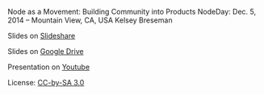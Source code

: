 Node as a Movement: Building Community into Products
NodeDay: Dec. 5, 2014 – Mountain View, CA, USA
Kelsey Breseman

Slides on [Slideshare](http://www.slideshare.net/TechnicalMachine/node-as-a-movement-building-community-into-products-kelsey-breseman-nodeday-2014)

Slides on [Google Drive](https://docs.google.com/presentation/d/1dIQTSfldiCm2BVa3H6eBzA84WEa3P-yrdrHypVypBM0/edit?usp=sharing)

Presentation on [Youtube](https://www.youtube.com/watch?v=c93WZXIN3Jk)

License: [CC-by-SA 3.0](https://creativecommons.org/licenses/by-sa/3.0/)

